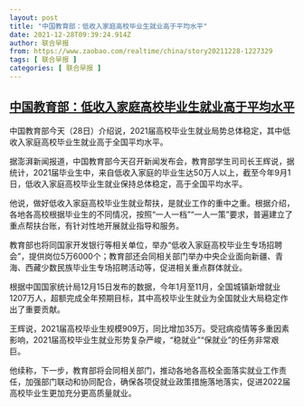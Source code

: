 ```yaml
---
layout: post
title: "中国教育部：低收入家庭高校毕业生就业高于平均水平"
date: 2021-12-28T09:39:24.914Z
author: 联合早报
from: https://www.zaobao.com/realtime/china/story20211228-1227329
tags: [ 联合早报 ]
categories: [ 联合早报 ]
---
```

<!--1640707260000-->
[中国教育部：低收入家庭高校毕业生就业高于平均水平](https://www.zaobao.com/realtime/china/story20211228-1227329)
------

<div>
<p>中国教育部今天（28日）介绍说，2021届高校毕业生就业局势总体稳定，其中低收入家庭高校毕业生就业高于全国平均水平。</p><p>据澎湃新闻报道，中国教育部今天召开新闻发布会，教育部学生司司长王辉说，据统计，2021届毕业生中，来自低收入家庭的毕业生达50万人以上，截至今年9月1日，低收入家庭高校毕业生就业保持总体稳定，高于全国平均水平。</p><p>他说，做好低收入家庭高校毕业生就业帮扶，是就业工作的重中之重。根据介绍，各地各高校根据毕业生的不同情况，按照“一人一档”“一人一策”要求，普遍建立了重点帮扶台账，有针对性地开展就业指导和服务。</p><section id="imu"><div id="dfp-ad-imu1">        </div></section><p>教育部也将同国家开发银行等相关单位，举办“低收入家庭高校毕业生专场招聘会”，提供岗位5万6000个；教育部还会同相关部门举办中央企业面向新疆、青海、西藏少数民族毕业生专场招聘活动等，促进相关重点群体就业。</p><p>根据中国国家统计局12月15日发布的数据，今年1月至11月，全国城镇新增就业1207万人，超额完成全年预期目标，其中高校毕业生就业为全国就业大局稳定作出了重要贡献。</p><p>王辉说，2021届高校毕业生规模909万，同比增加35万。受冠病疫情等多重因素影响，2021届高校毕业生就业形势复杂严峻，“稳就业”“保就业”的任务非常艰巨。</p><div id="innity-in-post"></div><div id="dfp-ad-midarticlespecial">        </div><p>他续称，下一步，教育部将会同相关部门，推动各地各高校全面落实就业工作责任，加强部门联动和协同配合，确保各项促就业政策措施落地落实，促进2022届高校毕业生更加充分更高质量就业。</p>      <div class="cx_paywall_placeholder" id="sph_cdp_40"></div>
</div>
